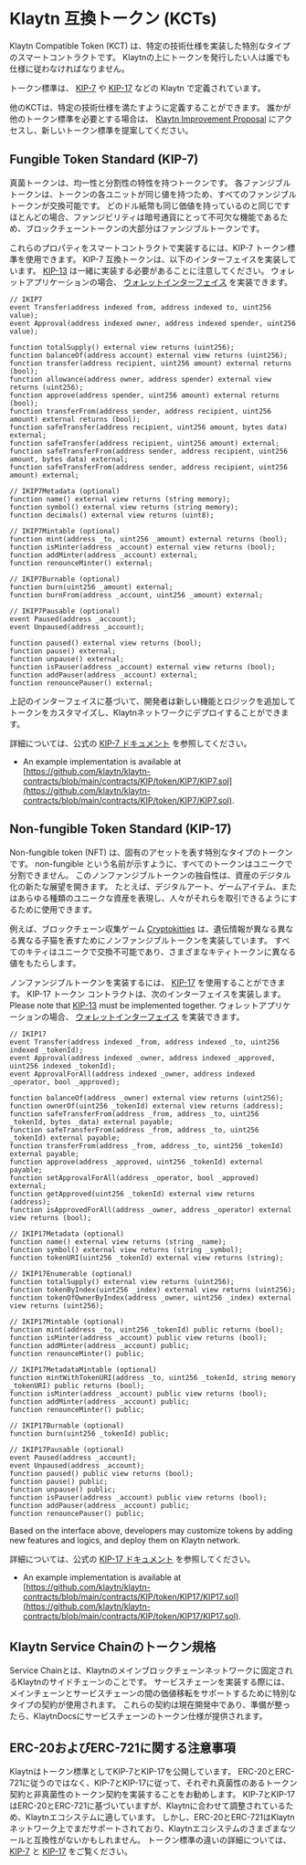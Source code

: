 # Klaytn 互換トークン \(KCTs\) <a id="klaytn-compatible-tokens-kcts"></a>

Klaytn Compatible Token (KCT) は、特定の技術仕様を実装した特別なタイプのスマートコントラクトです。 Klaytnの上にトークンを発行したい人は誰でも仕様に従わなければなりません。

トークン標準は、 [KIP-7](https://kips.klaytn.foundation/KIPs/kip-7) や [KIP-17](https://kips.klaytn.foundation/KIPs/kip-17) などの Klaytn で定義されています。

他のKCTは、特定の技術仕様を満たすように定義することができます。 誰かが他のトークン標準を必要とする場合は、 [Klaytn Improvement Proposal](https://github.com/klaytn/KIPs) にアクセスし、新しいトークン標準を提案してください。

## Fungible Token Standard \(KIP-7\) <a id="fungible-token-standard-kip-7"></a>

真菌トークンは、均一性と分割性の特性を持つトークンです。 各ファンジブルトークンは、トークンの各ユニットが同じ値を持つため、すべてのファンジブルトークンが交換可能です。 どのドル紙幣も同じ価値を持っているのと同じです ほとんどの場合、ファンジビリティは暗号通貨にとって不可欠な機能であるため、ブロックチェーントークンの大部分はファンジブルトークンです。

これらのプロパティをスマートコントラクトで実装するには、KIP-7 トークン標準を使用できます。 KIP-7 互換トークンは、以下のインターフェイスを実装しています。 [KIP-13](https://kips.klaytn.foundation/KIPs/kip-13) は一緒に実装する必要があることに注意してください。 ウォレットアプリケーションの場合、 [ウォレットインターフェイス](https://kips.klaytn.foundation/KIPs/kip-7#wallet-interface) を実装できます。

```solidity
// IKIP7
event Transfer(address indexed from, address indexed to, uint256 value);
event Approval(address indexed owner, address indexed spender, uint256 value);

function totalSupply() external view returns (uint256);
function balanceOf(address account) external view returns (uint256);
function transfer(address recipient, uint256 amount) external returns (bool);
function allowance(address owner, address spender) external view returns (uint256);
function approve(address spender, uint256 amount) external returns (bool);
function transferFrom(address sender, address recipient, uint256 amount) external returns (bool);
function safeTransfer(address recipient, uint256 amount, bytes data) external;
function safeTransfer(address recipient, uint256 amount) external;
function safeTransferFrom(address sender, address recipient, uint256 amount, bytes data) external;
function safeTransferFrom(address sender, address recipient, uint256 amount) external;

// IKIP7Metadata (optional)
function name() external view returns (string memory);
function symbol() external view returns (string memory);
function decimals() external view returns (uint8);

// IKIP7Mintable (optional)
function mint(address _to, uint256 _amount) external returns (bool);
function isMinter(address _account) external view returns (bool);
function addMinter(address _account) external;
function renounceMinter() external;

// IKIP7Burnable (optional)
function burn(uint256 _amount) external;
function burnFrom(address _account, uint256 _amount) external;

// IKIP7Pausable (optional)
event Paused(address _account);
event Unpaused(address _account);

function paused() external view returns (bool);
function pause() external;
function unpause() external;
function isPauser(address _account) external view returns (bool);
function addPauser(address _account) external;
function renouncePauser() external;
```

上記のインターフェイスに基づいて、開発者は新しい機能とロジックを追加してトークンをカスタマイズし、Klaytnネットワークにデプロイすることができます。

詳細については、公式の [KIP-7 ドキュメント](https://kips.klaytn.foundation/KIPs/kip-7) を参照してください。

* An example implementation is available at [https://github.com/klaytn/klaytn-contracts/blob/main/contracts/KIP/token/KIP7/KIP7.sol](https://github.com/klaytn/klaytn-contracts/blob/main/contracts/KIP/token/KIP7/KIP7.sol).

## Non-fungible Token Standard \(KIP-17\) <a id="non-fungible-token-standard-kip-17"></a>

Non-fungible token \(NFT\) は、固有のアセットを表す特別なタイプのトークンです。 non-fungible という名前が示すように、すべてのトークンはユニークで分割できません。 このノンファンジブルトークンの独自性は、資産のデジタル化の新たな展望を開きます。 たとえば、デジタルアート、ゲームアイテム、またはあらゆる種類のユニークな資産を表現し、人々がそれらを取引できるようにするために使用できます。

例えば、ブロックチェーン収集ゲーム [Cryptokitties](https://www.cryptokitties.co/) は、遺伝情報が異なる異なる異なる子猫を表すためにノンファンジブルトークンを実装しています。 すべてのキティはユニークで交換不可能であり、さまざまなキティトークンに異なる値をもたらします。

ノンファンジブルトークンを実装するには、 [KIP-17](https://kips.klaytn.foundation/KIPs/kip-17) を使用することができます。 KIP-17 トークン コントラクトは、次のインターフェイスを実装します。 Please note that [KIP-13](https://kips.klaytn.foundation/KIPs/kip-13) must be implemented together. ウォレットアプリケーションの場合、 [ウォレットインターフェイス](https://kips.klaytn.foundation/KIPs/kip-17#wallet-interface) を実装できます。

```solidity
// IKIP17
event Transfer(address indexed _from, address indexed _to, uint256 indexed _tokenId);
event Approval(address indexed _owner, address indexed _approved, uint256 indexed _tokenId);
event ApprovalForAll(address indexed _owner, address indexed _operator, bool _approved);

function balanceOf(address _owner) external view returns (uint256);
function ownerOf(uint256 _tokenId) external view returns (address);
function safeTransferFrom(address _from, address _to, uint256 _tokenId, bytes _data) external payable;
function safeTransferFrom(address _from, address _to, uint256 _tokenId) external payable;
function transferFrom(address _from, address _to, uint256 _tokenId) external payable;
function approve(address _approved, uint256 _tokenId) external payable;
function setApprovalForAll(address _operator, bool _approved) external;
function getApproved(uint256 _tokenId) external view returns (address);
function isApprovedForAll(address _owner, address _operator) external view returns (bool);

// IKIP17Metadata (optional)
function name() external view returns (string _name);
function symbol() external view returns (string _symbol);
function tokenURI(uint256 _tokenId) external view returns (string);

// IKIP17Enumerable (optional)
function totalSupply() external view returns (uint256);
function tokenByIndex(uint256 _index) external view returns (uint256);
function tokenOfOwnerByIndex(address _owner, uint256 _index) external view returns (uint256);

// IKIP17Mintable (optional)
function mint(address _to, uint256 _tokenId) public returns (bool);
function isMinter(address _account) public view returns (bool);
function addMinter(address _account) public;
function renounceMinter() public;

// IKIP17MetadataMintable (optional)
function mintWithTokenURI(address _to, uint256 _tokenId, string memory _tokenURI) public returns (bool);
function isMinter(address _account) public view returns (bool);
function addMinter(address _account) public;
function renounceMinter() public;

// IKIP17Burnable (optional)
function burn(uint256 _tokenId) public;

// IKIP17Pausable (optional)
event Paused(address _account);
event Unpaused(address _account);
function paused() public view returns (bool);
function pause() public;
function unpause() public;
function isPauser(address _account) public view returns (bool);
function addPauser(address _account) public;
function renouncePauser() public;
```

Based on the interface above, developers may customize tokens by adding new features and logics, and deploy them on Klaytn network.

詳細については、公式の [KIP-17 ドキュメント](https://kips.klaytn.foundation/KIPs/kip-17) を参照してください。

* An example implementation is available at [https://github.com/klaytn/klaytn-contracts/blob/main/contracts/KIP/token/KIP17/KIP17.sol](https://github.com/klaytn/klaytn-contracts/blob/main/contracts/KIP/token/KIP17/KIP17.sol).

## Klaytn Service Chainのトークン規格 <a id="token-standards-for-klaytn-service-chain"></a>

Service Chainとは、Klaytnのメインブロックチェーンネットワークに固定されるKlaytnのサイドチェーンのことです。 サービスチェーンを実装する際には、メインチェーンとサービスチェーンの間の価値移転をサポートするために特別なタイプの契約が使用されます。 これらの契約は現在開発中であり、準備が整ったら、KlaytnDocsにサービスチェーンのトークン仕様が提供されます。

## ERC-20およびERC-721に関する注意事項 <a id="notes-on-erc-20-and-erc-721"></a>
Klaytnはトークン標準としてKIP-7とKIP-17を公開しています。 ERC-20とERC-721に従うのではなく、KIP-7とKIP-17に従って、それぞれ真菌性のあるトークン契約と非真菌性のトークン契約を実装することをお勧めします。 KIP-7とKIP-17はERC-20とERC-721に基づいていますが、Klaytnに合わせて調整されているため、Klaytnエコシステムに適しています。 しかし、ERC-20とERC-721はKlaytnネットワーク上でまだサポートされており、Klaytnエコシステムのさまざまなツールと互換性がないかもしれません。 トークン標準の違いの詳細については、 [KIP-7](https://kips.klaytn.foundation/KIPs/kip-7#differences-with-erc-20) と [KIP-17](https://kips.klaytn.foundation/KIPs/kip-17#differences-from-erc-721) をご覧ください。
